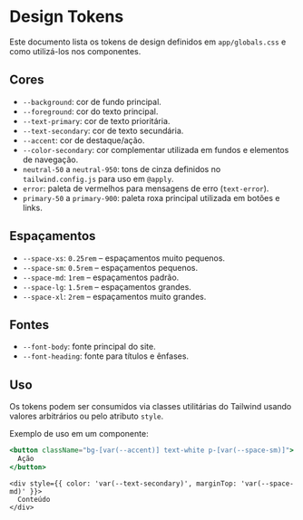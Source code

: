 # Design Tokens

Este documento lista os tokens de design definidos em `app/globals.css` e como utilizá-los nos componentes.

## Cores

- `--background`: cor de fundo principal.
- `--foreground`: cor do texto principal.
- `--text-primary`: cor de texto prioritária.
- `--text-secondary`: cor de texto secundária.
- `--accent`: cor de destaque/ação.
- `--color-secondary`: cor complementar utilizada em fundos e elementos de navegação.
- `neutral-50` a `neutral-950`: tons de cinza definidos no `tailwind.config.js` para uso em `@apply`.
- `error`: paleta de vermelhos para mensagens de erro (`text-error`).
- `primary-50` a `primary-900`: paleta roxa principal utilizada em botões e links.

## Espaçamentos

- `--space-xs`: `0.25rem` – espaçamentos muito pequenos.
- `--space-sm`: `0.5rem` – espaçamentos pequenos.
- `--space-md`: `1rem` – espaçamentos padrão.
- `--space-lg`: `1.5rem` – espaçamentos grandes.
- `--space-xl`: `2rem` – espaçamentos muito grandes.

## Fontes

- `--font-body`: fonte principal do site.
- `--font-heading`: fonte para títulos e ênfases.

## Uso

Os tokens podem ser consumidos via classes utilitárias do Tailwind usando valores arbitrários ou pelo atributo `style`.

Exemplo de uso em um componente:

```jsx
<button className="bg-[var(--accent)] text-white p-[var(--space-sm)]">
  Ação
</button>
```

```tsx
<div style={{ color: 'var(--text-secondary)', marginTop: 'var(--space-md)' }}>
  Conteúdo
</div>
```
